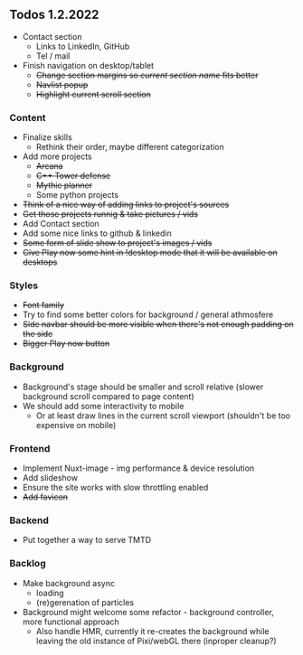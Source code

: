 
## Todos 1.2.2022
- Contact section
    - Links to LinkedIn, GitHub
    - Tel / mail
- Finish navigation on desktop/tablet
    - ~~Change section margins so *current section name* fits better~~
    - ~~Navlist popup~~
    - ~~Highlight current scroll section~~

### Content
- Finalize skills
    - Rethink their order, maybe different categorization
- Add more projects
    - ~~Arcana~~
    - ~~C++ Tower defense~~
    - ~~Mythic planner~~
    - Some python projects
- ~~Think of a nice way of adding links to project's sources~~
- ~~Get those projects runnig & take pictures / vids~~
- Add Contact section
- Add some nice links to github & linkedin
- ~~Some form of slide show to project's images / vids~~
- ~~Give Play now some hint in !desktop mode that it will be available on desktops~~

### Styles
- ~~Font family~~
- Try to find some better colors for background / general athmosfere
- ~~Side navbar should be more visible when there's not enough padding on the side~~
- ~~Bigger Play now button~~

### Background
- Background's stage should be smaller and scroll relative (slower background scroll compared to page content)
- We should add some interactivity to mobile
    - Or at least draw lines in the current scroll viewport (shouldn't be too expensive on mobile)

### Frontend
- Implement Nuxt-image - img performance & device resolution
- Add slideshow
- Ensure the site works with slow throttling enabled
- ~~Add favicon~~

### Backend
- Put together a way to serve TMTD

### Backlog
- Make background async
    - loading
    - (re)gerenation of particles
- Background might welcome some refactor - background controller, more functional approach
    - Also handle HMR, currently it re-creates the background while leaving the old instance of Pixi/webGL there (inproper cleanup?)
